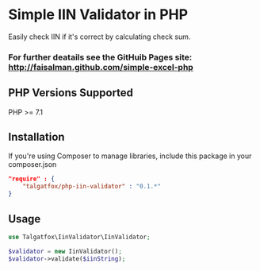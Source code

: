 # Simple IIN Validator in PHP

Easily check IIN if it's correct by calculating check sum.

### For further deatails see the GitHuib Pages site: http://faisalman.github.com/simple-excel-php ###

## PHP Versions Supported

PHP >= 7.1

## Installation
If you're using Composer to manage libraries, include this package in your composer.json
```json
"require" : {
    "talgatfox/php-iin-validator" : "0.1.*"
}
```

## Usage

```php
use Talgatfox\IinValidator\IinValidator;

$validator = new IinValidator();
$validator->validate($iinString);

```
